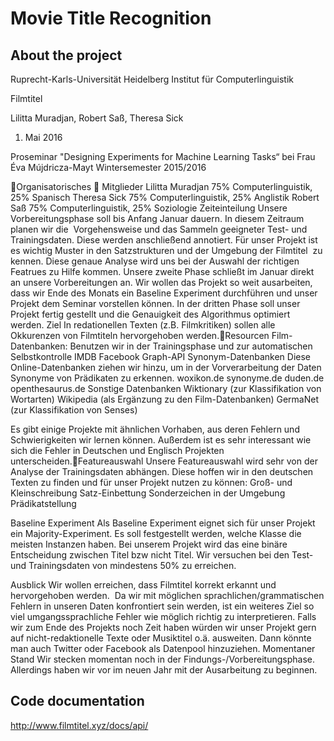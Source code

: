 # Movie Title Recognition

## About the project

Ruprecht-Karls-Universität Heidelberg
Institut für Computerlinguistik


Filmtitel

Lilitta Muradjan, Robert Saß, Theresa Sick
1. Mai 2016


Proseminar
"Designing Experiments for Machine Learning Tasks“
bei Frau Éva Mújdricza-Mayt
Wintersemester 2015/2016


Organisatorisches

Mitglieder
Lilitta Muradjan	75% Computerlinguistik, 25% Spanisch
Theresa Sick		75% Computerlinguistik, 25% Anglistik
Robert Saß		75% Computerlinguistik, 25% Soziologie
Zeiteinteilung
Unsere Vorbereitungsphase soll bis Anfang Januar dauern. In diesem Zeitraum planen wir die  Vorgehensweise und das Sammeln geeigneter Test- und Trainingsdaten. Diese werden anschließend annotiert. Für unser Projekt ist es wichtig Muster in den Satzstrukturen und der Umgebung der Filmtitel  zu kennen. Diese genaue Analyse wird uns bei der Auswahl der richtigen Featrues zu Hilfe kommen.
Unsere zweite Phase schließt im Januar direkt an unsere Vorbereitungen an. Wir wollen das Projekt so weit ausarbeiten, dass wir Ende des Monats ein Baseline Experiment durchführen und unser Projekt dem Seminar vorstellen können.
In der dritten Phase soll unser Projekt fertig gestellt und die Genauigkeit des Algorithmus optimiert werden.
Ziel
In redationellen Texten (z.B. Filmkritiken) sollen alle Okkurenzen von Filmtiteln hervorgehoben werden.Resourcen
Film-Datenbanken:
Benutzen wir in der Trainingsphase und zur automatischen Selbstkontrolle
IMDB
Facebook Graph-API
Synonym-Datenbanken
Diese Online-Datenbanken ziehen wir hinzu, um in der Vorverarbeitung der Daten Synonyme von Prädikaten zu erkennen.
woxikon.de
synonyme.de
duden.de
openthesaurus.de
Sonstige Datenbanken
Wiktionary (zur Klassifikation von Wortarten)
Wikipedia (als Ergänzung zu den Film-Datenbanken)
GermaNet (zur Klassifikation von Senses)

Es gibt einige Projekte mit ähnlichen Vorhaben, aus deren Fehlern und Schwierigkeiten wir lernen können. Außerdem ist es sehr interessant wie sich die Fehler in Deutschen und Englisch Projekten unterscheiden.Featureauswahl
Unsere Featureauswahl wird sehr von der Analyse der Trainingsdaten abhängen.
Diese hoffen wir in den deutschen Texten zu finden und für unser Projekt nutzen zu können:
Groß- und Kleinschreibung
Satz-Einbettung
Sonderzeichen in der Umgebung
Prädikatstellung

Baseline Experiment
Als Baseline Experiment eignet sich für unser Projekt ein Majority-Experiment. Es soll festgestellt werden, welche Klasse die meisten Instanzen haben. Bei unserem Projekt wird das eine binäre Entscheidung zwischen Titel bzw nicht Titel. Wir versuchen bei den Test- und Trainingsdaten von mindestens 50% zu erreichen.

Ausblick
Wir wollen erreichen, dass Filmtitel korrekt erkannt und hervorgehoben werden. 
Da wir mit möglichen sprachlichen/grammatischen Fehlern in unseren Daten konfrontiert sein werden, ist ein weiteres Ziel so viel umgangssprachliche Fehler wie möglich richtig zu interpretieren.
Falls wir zum Ende des Projekts noch Zeit haben würden wir unser Projekt gern auf nicht-redaktionelle Texte oder Musiktitel o.ä. ausweiten. Dann könnte man auch Twitter oder Facebook als Datenpool hinzuziehen.
Momentaner Stand
Wir stecken momentan noch in der Findungs-/Vorbereitungsphase. Allerdings haben wir vor im neuen Jahr mit der Ausarbeitung zu beginnen.




## Code documentation
http://www.filmtitel.xyz/docs/api/
